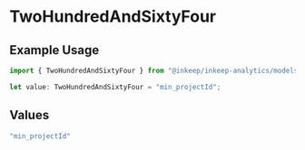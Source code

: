 # TwoHundredAndSixtyFour

## Example Usage

```typescript
import { TwoHundredAndSixtyFour } from "@inkeep/inkeep-analytics/models/operations";

let value: TwoHundredAndSixtyFour = "min_projectId";
```

## Values

```typescript
"min_projectId"
```